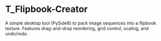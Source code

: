 # T_Flipbook-Creator
A simple desktop tool (PySide6) to pack image sequences into a flipbook texture. Features drag-and-drop reordering, grid control, scaling, and undo/redo.
